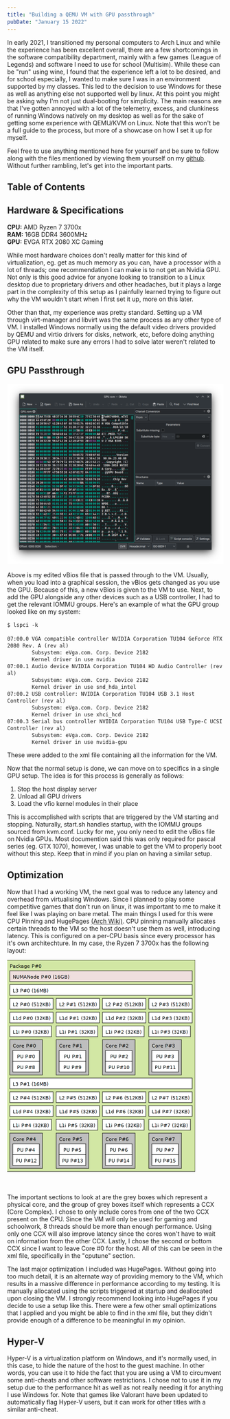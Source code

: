 ```yaml
---
title: "Building a QEMU VM with GPU passthrough"
pubDate: "January 15 2022"
---
```


In early 2021, I transitioned my personal computers to Arch Linux and while the
experience has been excellent overall, there are a few shortcomings in the
software compatibility department, mainly with a few games (League of Legends)
and software I need to use for school (Multisim). While these can be "run" using
wine, I found that the experience left a lot to be desired, and for school
especially, I wanted to make sure I was in an environment supported by my
classes. This led to the decision to use Windows for these as well as anything
else not supported well by linux. At this point you might be asking why I'm not
just dual-booting for simplicity. The main reasons are that I've gotten annoyed
with a lot of the telemetry, excess, and clunkiness of running Windows natively
on my desktop as well as for the sake of getting some experience with QEMU/KVM
on Linux. Note that this won't be a full guide to the process, but more of a
showcase on how I set it up for myself.

Feel free to use anything mentioned here for yourself and be sure to follow
along with the files mentioned by viewing them yourself on my
[github](https://github.com/knbu/virt-machine). Without further rambling, let's
get into the important parts.

## Table of Contents

## Hardware & Specifications

**CPU:** AMD Ryzen 7 3700x <br> **RAM:** 16GB DDR4 3600MHz <br> **GPU:** EVGA
RTX 2080 XC Gaming <br>

While most hardware choices don't really matter for this kind of virtualization,
eg. get as much memory as you can, have a processor with a lot of threads; one
recommendation I can make is to not get an Nvidia GPU. Not only is this good
advice for anyone looking to transition to a Linux desktop due to proprietary
drivers and other headaches, but it plays a large part in the complexity of this
setup as I painfully learned trying to figure out why the VM wouldn't start when
I first set it up, more on this later.

Other than that, my experience was pretty standard. Setting up a VM through
virt-manager and libvirt was the same process as any other type of VM. I
installed Windows normally using the default video drivers provided by QEMU and
virtio drivers for disks, network, etc, before doing anything GPU related to
make sure any errors I had to solve later weren't related to the VM itself.

## GPU Passthrough

![vbios hex dump](../../assets/blog/windows-vm-passthrough/gpu-hex.png)

Above is my edited vBios file that is passed through to the VM. Usually, when
you load into a graphical session, the vBios gets changed as you use the GPU.
Because of this, a new vBios is given to the VM to use. Next, to add the GPU
alongside any other devices such as a USB controller, I had to get the relevant
IOMMU groups. Here's an example of what the GPU group looked like on my system:

```
$ lspci -k

07:00.0 VGA compatible controller NVIDIA Corporation TU104 GeForce RTX 2080 Rev. A (rev al)
        Subsystem: eVga.com. Corp. Device 2182
        Kernel driver in use nvidia
07:00.1 Audio device NVIDIA Corporation TU104 HD Audio Controller (rev al)
        Subsystem: eVga.com. Corp. Device 2182
        Kernel driver in use snd_hda_intel
07:00.2 USB controller: NVIDIA Corporation TU104 USB 3.1 Host Controller (rev al)
        Subsystem: eVga.com. Corp. Device 2182
        Kernel driver in use xhci_hcd
07:00.3 Serial bus controller NVIDIA Corporation TU104 USB Type-C UCSI Controller (rev al)
        Subsystem: eVga.com. Corp. Device 2182
        Kernel driver in use nvidia-gpu

```

These were added to the xml file containing all the information for the VM.

Now that the normal setup is done, we can move on to specifics in a single GPU
setup. The idea is for this process is generally as follows:

1. Stop the host display server
2. Unload all GPU drivers
3. Load the vfio kernel modules in their place

This is accomplished with scripts that are triggered by the VM starting and
stopping. Naturally, start.sh handles startup, with the IOMMU groups sourced
from kvm.conf. Lucky for me, you only need to edit the vBios file on Nvidia
GPUs. Most documention said this was only required for pascal series (eg. GTX
1070), however, I was unable to get the VM to properly boot without this step.
Keep that in mind if you plan on having a similar setup.

## Optimization

Now that I had a working VM, the next goal was to reduce any latency and
overhead from virtualising Windows. Since I planned to play some competitive
games that don't run on linux, it was important to me to make it feel like I was
playing on bare metal. The main things I used for this were CPU Pinning and
HugePages
[(Arch Wiki)](https://wiki.archlinux.org/title/KVM#Enabling_huge_pages). CPU
pinning manually allocates certain threads to the VM so the host doesn't use
them as well, introducing latency. This is configured on a per-CPU basis since
every processor has it's own architechture. In my case, the Ryzen 7 3700x has
the following layout:

![vbios hex dump](../../assets/blog/windows-vm-passthrough/lstopo.png)

<br>

The important sections to look at are the grey boxes which represent a physical
core, and the group of grey boxes itself which represents a CCX (Core Complex).
I chose to only include cores from one of the two CCX present on the CPU. Since
the VM will only be used for gaming and schoolwork, 8 threads should be more
than enough performance. Using only one CCX will also improve latency since the
cores won't have to wait on information from the other CCX. Lastly, I chose the
second or bottom CCX since I want to leave Core #0 for the host. All of this can
be seen in the xml file, specifically in the "cputune" section.

The last major optimization I included was HugePages. Without going into too
much detail, it is an alternate way of providing memory to the VM, which results
in a massive difference in performance according to my testing. It is manually
allocated using the scripts triggered at startup and deallocated upon closing
the VM. I strongly recommend looking into HugePages if you decide to use a setup
like this. There were a few other small optimizations that I applied and you
might be able to find in the xml file, but they didn't provide enough of a
difference to be meaningful in my opinion.

## Hyper-V

Hyper-V is a virtualization platform on Windows, and it's normally used, in this
case, to hide the nature of the host to the guest machine. In other words, you
can use it to hide the fact that you are using a VM to circumvent some
anti-cheats and other software restrictions. I chose not to use it in my setup
due to the performance hit as well as not really needing it for anything I use
Windows for. Note that games like Valorant have been updated to automatically
flag Hyper-V users, but it can work for other titles with a similar anti-cheat.
